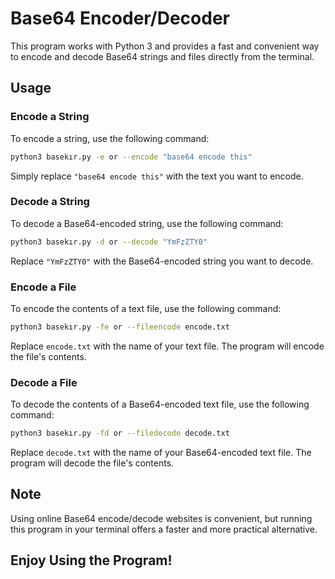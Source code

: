 # Base64 Encoder/Decoder

This program works with Python 3 and provides a fast and convenient way to encode and decode Base64 strings and files directly from the terminal.

## Usage

### Encode a String

To encode a string, use the following command:

```bash
python3 basekır.py -e or --encode "base64 encode this"
```

Simply replace `"base64 encode this"` with the text you want to encode.

### Decode a String

To decode a Base64-encoded string, use the following command:

```bash
python3 basekır.py -d or --decode "YmFzZTY0"
```

Replace `"YmFzZTY0"` with the Base64-encoded string you want to decode.

### Encode a File

To encode the contents of a text file, use the following command:

```bash
python3 basekır.py -fe or --fileencode encode.txt
```

Replace `encode.txt` with the name of your text file. The program will encode the file's contents.

### Decode a File

To decode the contents of a Base64-encoded text file, use the following command:

```bash
python3 basekır.py -fd or --filedecode decode.txt
```

Replace `decode.txt` with the name of your Base64-encoded text file. The program will decode the file's contents.

## Note

Using online Base64 encode/decode websites is convenient, but running this program in your terminal offers a faster and more practical alternative.

## Enjoy Using the Program!
```

